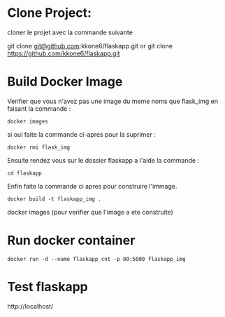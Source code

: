 # Clone Project:

cloner le projet avec la commande suivante 

git clone git@github.com:kkone6/flaskapp.git
   or
git clone https://github.com/kkone6/flaskapp.git

# Build Docker Image 

Verifier que vous n'avez pas une image du meme noms que flask_img en faisant la commande :

`docker images`

si oui faite la commande ci-apres pour la suprimer : 

`docker rmi flask_img`

Ensuite rendez vous sur le dossier flaskapp a l'aide la commande :

`cd flaskapp`

Enfin faite la commande ci apres pour construire l'immage. 

`docker build -t flaskapp_img .`

docker images (pour verifier que l'image a ete construite)

# Run docker container 

`docker run -d --name flaskapp_cnt -p 80:5000 flaskapp_img`

# Test flaskapp 
http://localhost/

